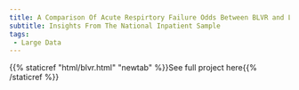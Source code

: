 ```yaml
---
title: A Comparison Of Acute Respirtory Failure Odds Between BLVR and LVRS
subtitle: Insights From The National Inpatient Sample
tags:
 - Large Data
---
```



{{% staticref "html/blvr.html" "newtab" %}}See full project here{{% /staticref %}}